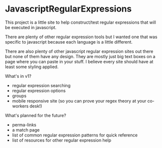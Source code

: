 JavascriptRegularExpressions
============================

This project is a little site to help construct/test regular expressions that will be executed in javascript.

There are plenty of other regular expression tools but I wanted one that was specific to javascript because each language is a little different.

There are also plenty of other javascript regular expression sites out there but none of them have any design. They are mostly just big text boxes on a page where you can paste in your stuff. I believe every site should have at least some styling applied.

What's in v1?

- regular expression searching
- regular expression options
- groups
- mobile responsive site (so you can prove your regex theory at your co-workers desk!)

What's planned for the future?

- perma-links
- a match page
- list of common regular expression patterns for quick reference
- list of resources for other regular expression help
